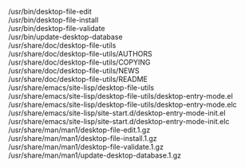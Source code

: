 /usr/bin/desktop-file-edit  
/usr/bin/desktop-file-install  
/usr/bin/desktop-file-validate  
/usr/bin/update-desktop-database  
/usr/share/doc/desktop-file-utils  
/usr/share/doc/desktop-file-utils/AUTHORS  
/usr/share/doc/desktop-file-utils/COPYING  
/usr/share/doc/desktop-file-utils/NEWS  
/usr/share/doc/desktop-file-utils/README  
/usr/share/emacs/site-lisp/desktop-file-utils  
/usr/share/emacs/site-lisp/desktop-file-utils/desktop-entry-mode.el  
/usr/share/emacs/site-lisp/desktop-file-utils/desktop-entry-mode.elc  
/usr/share/emacs/site-lisp/site-start.d/desktop-entry-mode-init.el  
/usr/share/emacs/site-lisp/site-start.d/desktop-entry-mode-init.elc  
/usr/share/man/man1/desktop-file-edit.1.gz  
/usr/share/man/man1/desktop-file-install.1.gz  
/usr/share/man/man1/desktop-file-validate.1.gz  
/usr/share/man/man1/update-desktop-database.1.gz  
